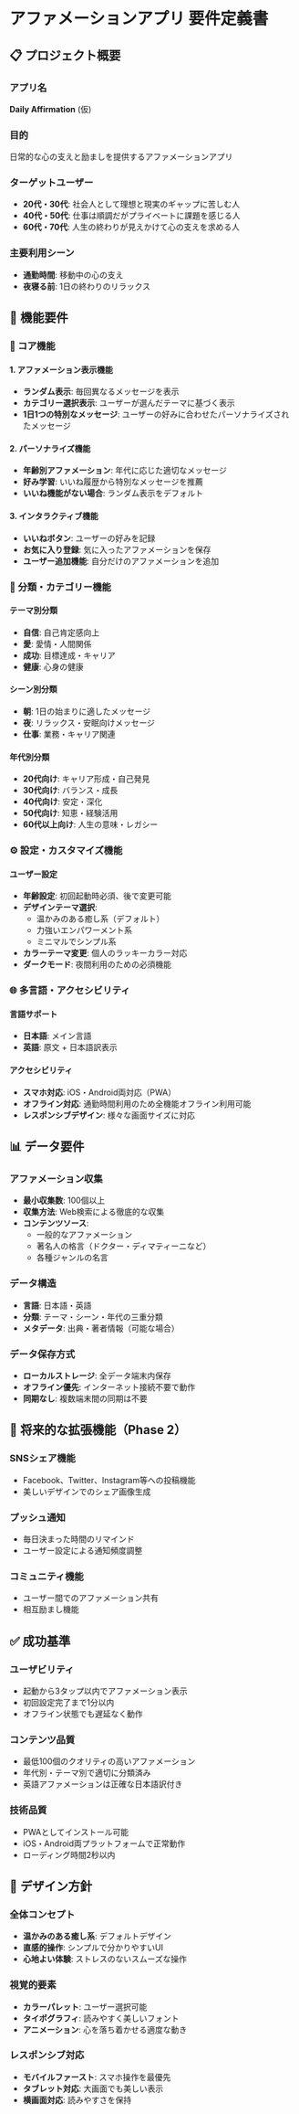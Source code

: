 # アファメーションアプリ 要件定義書

## 📋 プロジェクト概要

### アプリ名
**Daily Affirmation** (仮)

### 目的
日常的な心の支えと励ましを提供するアファメーションアプリ

### ターゲットユーザー
- **20代・30代**: 社会人として理想と現実のギャップに苦しむ人
- **40代・50代**: 仕事は順調だがプライベートに課題を感じる人
- **60代・70代**: 人生の終わりが見えかけて心の支えを求める人

### 主要利用シーン
- **通勤時間**: 移動中の心の支え
- **夜寝る前**: 1日の終わりのリラックス

## 🎯 機能要件

### 🌟 コア機能

#### 1. アファメーション表示機能
- **ランダム表示**: 毎回異なるメッセージを表示
- **カテゴリー選択表示**: ユーザーが選んだテーマに基づく表示
- **1日1つの特別なメッセージ**: ユーザーの好みに合わせたパーソナライズされたメッセージ

#### 2. パーソナライズ機能
- **年齢別アファメーション**: 年代に応じた適切なメッセージ
- **好み学習**: いいね履歴から特別なメッセージを推薦
- **いいね機能がない場合**: ランダム表示をデフォルト

#### 3. インタラクティブ機能
- **いいねボタン**: ユーザーの好みを記録
- **お気に入り登録**: 気に入ったアファメーションを保存
- **ユーザー追加機能**: 自分だけのアファメーションを追加

### 📂 分類・カテゴリー機能

#### テーマ別分類
- **自信**: 自己肯定感向上
- **愛**: 愛情・人間関係
- **成功**: 目標達成・キャリア
- **健康**: 心身の健康

#### シーン別分類
- **朝**: 1日の始まりに適したメッセージ
- **夜**: リラックス・安眠向けメッセージ
- **仕事**: 業務・キャリア関連

#### 年代別分類
- **20代向け**: キャリア形成・自己発見
- **30代向け**: バランス・成長
- **40代向け**: 安定・深化
- **50代向け**: 知恵・経験活用
- **60代以上向け**: 人生の意味・レガシー

### ⚙️ 設定・カスタマイズ機能

#### ユーザー設定
- **年齢設定**: 初回起動時必須、後で変更可能
- **デザインテーマ選択**:
  - 温かみのある癒し系（デフォルト）
  - 力強いエンパワーメント系
  - ミニマルでシンプル系
- **カラーテーマ変更**: 個人のラッキーカラー対応
- **ダークモード**: 夜間利用のための必須機能

### 🌐 多言語・アクセシビリティ

#### 言語サポート
- **日本語**: メイン言語
- **英語**: 原文 + 日本語訳表示

#### アクセシビリティ
- **スマホ対応**: iOS・Android両対応（PWA）
- **オフライン対応**: 通勤時間利用のため全機能オフライン利用可能
- **レスポンシブデザイン**: 様々な画面サイズに対応

## 📊 データ要件

### アファメーション収集
- **最小収集数**: 100個以上
- **収集方法**: Web検索による徹底的な収集
- **コンテンツソース**:
  - 一般的なアファメーション
  - 著名人の格言（ドクター・ディマティーニなど）
  - 各種ジャンルの名言

### データ構造
- **言語**: 日本語・英語
- **分類**: テーマ・シーン・年代の三重分類
- **メタデータ**: 出典・著者情報（可能な場合）

### データ保存方式
- **ローカルストレージ**: 全データ端末内保存
- **オフライン優先**: インターネット接続不要で動作
- **同期なし**: 複数端末間の同期は不要

## 🚀 将来的な拡張機能（Phase 2）

### SNSシェア機能
- Facebook、Twitter、Instagram等への投稿機能
- 美しいデザインでのシェア画像生成

### プッシュ通知
- 毎日決まった時間のリマインド
- ユーザー設定による通知頻度調整

### コミュニティ機能
- ユーザー間でのアファメーション共有
- 相互励まし機能

## ✅ 成功基準

### ユーザビリティ
- 起動から3タップ以内でアファメーション表示
- 初回設定完了まで1分以内
- オフライン状態でも遅延なく動作

### コンテンツ品質
- 最低100個のクオリティの高いアファメーション
- 年代別・テーマ別で適切に分類済み
- 英語アファメーションは正確な日本語訳付き

### 技術品質
- PWAとしてインストール可能
- iOS・Android両プラットフォームで正常動作
- ローディング時間2秒以内

## 🎨 デザイン方針

### 全体コンセプト
- **温かみのある癒し系**: デフォルトデザイン
- **直感的操作**: シンプルで分かりやすいUI
- **心地よい体験**: ストレスのないスムーズな操作

### 視覚的要素
- **カラーパレット**: ユーザー選択可能
- **タイポグラフィ**: 読みやすく美しいフォント
- **アニメーション**: 心を落ち着かせる適度な動き

### レスポンシブ対応
- **モバイルファースト**: スマホ操作を最優先
- **タブレット対応**: 大画面でも美しい表示
- **横画面対応**: 読みやすさを保持